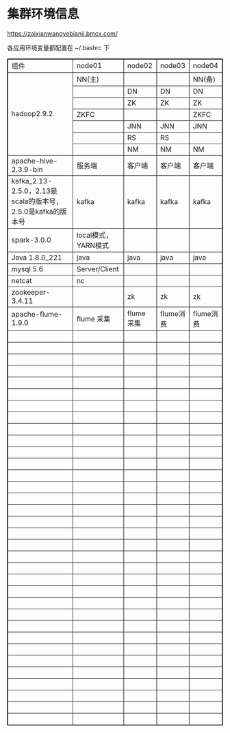 # 集群环境信息

https://zaixianwangyebianji.bmcx.com/

各应用环境变量都配置在 ~/.bashrc 下

<table style="width:100%;" cellpadding="2" cellspacing="0" border="1" bordercolor="#000000">
	<tbody>
		<tr>
			<td>
				<span><span><span><span>组件</span> </span> </span> </span>
			</td>
			<td>
				<span><span><span><span>node01</span> </span> </span> </span>
			</td>
			<td>
				<span><span><span><span><span>node02</span><br />
</span> </span> </span> </span>
			</td>
			<td>
				<span><span><span><span><span>node03</span><br />
</span> </span> </span> </span>
			</td>
			<td>
				<span><span><span><span><span>node04</span><br />
</span> </span> </span> </span>
			</td>
		</tr>
		<tr>
			<td rowspan="7">
				<span><span><span><span>hadoop2.9.2<br />
</span> </span> </span> </span>
			</td>
			<td>
				<span><span><span><span>NN(主)<br />
</span> </span> </span> </span>
			</td>
			<td>
				<span><span><span><span><br />
</span> </span> </span> </span>
			</td>
			<td>
				<span><span><span><span><br />
</span> </span> </span> </span>
			</td>
			<td>
				<span><span><span><span>NN(备)<br />
</span> </span> </span> </span>
			</td>
		</tr>
		<tr>
			<td>
				<span><span><span><span><br />
</span> </span> </span> </span>
			</td>
			<td>
				<span><span><span><span>DN<br />
</span> </span> </span> </span>
			</td>
			<td>
				<span><span><span><span>DN<br />
</span> </span> </span> </span>
			</td>
			<td>
				<span><span><span><span>DN<br />
</span> </span> </span> </span>
			</td>
		</tr>
		<tr>
			<td>
				<span><span><span><span><br />
</span> </span> </span> </span>
			</td>
			<td>
				<span><span><span><span>ZK<br />
</span> </span> </span> </span>
			</td>
			<td>
				<span><span><span><span>ZK<br />
</span> </span> </span> </span>
			</td>
			<td>
				<span><span><span><span>ZK<br />
</span> </span> </span> </span>
			</td>
		</tr>
		<tr>
			<td>
				<span><span><span><span>ZKFC<br />
</span> </span> </span> </span>
			</td>
			<td>
				<span><span><span><span><br />
</span> </span> </span> </span>
			</td>
			<td>
				<span><span><span><span><br />
</span> </span> </span> </span>
			</td>
			<td>
				<span><span><span><span>ZKFC<br />
</span> </span> </span> </span>
			</td>
		</tr>
		<tr>
			<td>
				<span><span><span><span><br />
</span> </span> </span> </span>
			</td>
			<td>
				<span><span><span><span>JNN<br />
</span> </span> </span> </span>
			</td>
			<td>
				<span><span><span><span>JNN<br />
</span> </span> </span> </span>
			</td>
			<td>
				<span><span><span><span>JNN<br />
</span> </span> </span> </span>
			</td>
		</tr>
		<tr>
			<td>
				<span><span><span><span><br />
</span> </span> </span> </span>
			</td>
			<td>
				<span><span><span><span>RS<br />
</span> </span> </span> </span>
			</td>
			<td>
				<span><span><span><span>RS<br />
</span> </span> </span> </span>
			</td>
			<td>
				<span><span><span><span><br />
</span> </span> </span> </span>
			</td>
		</tr>
		<tr>
			<td>
				<span><span><span><span><br />
</span> </span> </span> </span>
			</td>
			<td>
				<span><span><span><span>NM<br />
</span> </span> </span> </span>
			</td>
			<td>
				<span><span><span><span>NM<br />
</span> </span> </span> </span>
			</td>
			<td>
				<span><span><span><span>NM<br />
</span> </span> </span> </span>
			</td>
		</tr>
		<tr>
			<td>
				<span><span><span><span>apache-hive-2.3.9-bin<br />
</span> </span> </span> </span>
			</td>
			<td>
				<span><span><span><span>服务端</span> </span> </span> </span>
			</td>
			<td>
				<span><span><span><span>客户端</span> </span> </span> </span>
			</td>
			<td>
				<span><span><span><span><span>客户端</span><br />
</span> </span> </span> </span>
			</td>
			<td>
				<span><span><span><span><span>客户端</span><br />
</span> </span> </span> </span>
			</td>
		</tr>
		<tr>
			<td>
				<span><span><span>kafka_2.13-2.5.0，2.13是scala的版本号，2.5.0是kafka的版本号<span><br />
</span> </span> </span> </span>
			</td>
			<td>
				<span><span><span><span>kafka<br />
</span> </span> </span> </span>
			</td>
			<td>
				<span><span><span><span>kafka<br />
</span> </span> </span> </span>
			</td>
			<td>
				<span><span><span><span>kafka<br />
</span> </span> </span> </span>
			</td>
			<td>
				<span><span><span><span>kafka<br />
</span> </span> </span> </span>
			</td>
		</tr>
		<tr>
			<td>
				<span><span><span>spark-3.0.0<span id="__kindeditor_bookmark_start_22__"></span></span> </span> </span>
			</td>
			<td>
				<span><span><span>local模式，YARN模式</span> </span> </span>
			</td>
			<td>
				<span><span><span><span><br />
</span> </span> </span> </span>
			</td>
			<td>
				<span><span><span><span><br />
</span> </span> </span> </span>
			</td>
			<td>
				<span><span><span><span><br />
</span> </span> </span> </span>
			</td>
		</tr>
		<tr>
			<td>
				<span><span><span>Java&nbsp;1.8.0_221</span> </span> </span>
			</td>
			<td>
				<span><span><span>java</span></span> </span>
			</td>
			<td>
				<span><span><span><span><span>java</span><br />
</span> </span> </span> </span>
			</td>
			<td>
				<span><span><span><span><span>java</span><br />
</span> </span> </span> </span>
			</td>
			<td>
				<span><span><span><span><span>java</span><br />
</span> </span> </span> </span>
			</td>
		</tr>
		<tr>
			<td>
				<span><span><span><span>mysql 5.6</span></span> </span> </span>
			</td>
			<td>
				<span><span><span><span>Server/Client</span></span> </span> </span>
			</td>
			<td>
				<span><span><span><span><br />
</span> </span> </span> </span>
			</td>
			<td>
				<span><span><span><span><br />
</span> </span> </span> </span>
			</td>
			<td>
				<span><span><span><span><br />
</span> </span> </span> </span>
			</td>
		</tr>
		<tr>
			<td>
				<span style="background-color:#FFFFFF;">netcat</span><span></span>
			</td>
			<td>
				<span><span><span><span>nc</span></span></span></span>
			</td>
			<td>
				<span><span><span><span><br />
</span> </span> </span> </span>
			</td>
			<td>
				<span><span><span><span><br />
</span> </span> </span> </span>
			</td>
			<td>
				<span><span><span><span><br />
</span> </span> </span> </span>
			</td>
		</tr>
		<tr>
			<td>
				<span><span><span><span>zookeeper-3.4.11<br />
</span> </span> </span> </span>
			</td>
			<td>
				<span><span><span><span><br />
</span> </span> </span> </span>
			</td>
			<td>
				<span><span><span><span>zk</span></span></span> </span>
			</td>
			<td>
				<span><span><span><span>zk<br />
</span> </span> </span> </span>
			</td>
			<td>
				<span><span><span><span>zk<br />
</span> </span> </span> </span>
			</td>
		</tr>
		<tr>
			<td>
				<span><span><span><span>apache-flume-1.9.0<br />
</span> </span> </span> </span>
			</td>
			<td>
				<span><span><span><span>flume 采集<br />
</span> </span> </span> </span>
			</td>
			<td>
				<span><span><span><span>flume 采集<br />
</span> </span> </span> </span>
			</td>
			<td>
				<span><span><span><span>flume消费<br />
</span> </span> </span> </span>
			</td>
			<td>
				<span><span><span><span>flume消费<br />
</span> </span> </span> </span>
			</td>
		</tr>
		<tr>
			<td>
				<span><span><span><span><br />
</span> </span> </span> </span>
			</td>
			<td>
				<span><span><span><span><br />
</span> </span> </span> </span>
			</td>
			<td>
				<span><span><span><span><br />
</span> </span> </span> </span>
			</td>
			<td>
				<span><span><span><span><br />
</span> </span> </span> </span>
			</td>
			<td>
				<span><span><span><span><br />
</span> </span> </span> </span>
			</td>
		</tr>
		<tr>
			<td>
				<span><span><span><span><br />
</span> </span> </span> </span>
			</td>
			<td>
				<span><span><span><span><br />
</span> </span> </span> </span>
			</td>
			<td>
				<span><span><span><span><br />
</span> </span> </span> </span>
			</td>
			<td>
				<span><span><span><span><br />
</span> </span> </span> </span>
			</td>
			<td>
				<span><span><span><span><br />
</span> </span> </span> </span>
			</td>
		</tr>
		<tr>
			<td>
				<span><span><span><span><br />
</span> </span> </span> </span>
			</td>
			<td>
				<span><span><span><span><br />
</span> </span> </span> </span>
			</td>
			<td>
				<span><span><span><span><br />
</span> </span> </span> </span>
			</td>
			<td>
				<span><span><span><span><br />
</span> </span> </span> </span>
			</td>
			<td>
				<span><span><span><span><br />
</span> </span> </span> </span>
			</td>
		</tr>
		<tr>
			<td>
				<span><span><span><span><br />
</span> </span> </span> </span>
			</td>
			<td>
				<span><span><span><span><br />
</span> </span> </span> </span>
			</td>
			<td>
				<span><span><span><span><br />
</span> </span> </span> </span>
			</td>
			<td>
				<span><span><span><span><br />
</span> </span> </span> </span>
			</td>
			<td>
				<span><span><span><span><br />
</span> </span> </span> </span>
			</td>
		</tr>
		<tr>
			<td>
				<span><span><span><span><br />
</span> </span> </span> </span>
			</td>
			<td>
				<span><span><span><span><br />
</span> </span> </span> </span>
			</td>
			<td>
				<span><span><span><span><br />
</span> </span> </span> </span>
			</td>
			<td>
				<span><span><span><span><br />
</span> </span> </span> </span>
			</td>
			<td>
				<span><span><span><span><br />
</span> </span> </span> </span>
			</td>
		</tr>
		<tr>
			<td>
				<span><span><span><span><br />
</span> </span> </span> </span>
			</td>
			<td>
				<span><span><span><span><br />
</span> </span> </span> </span>
			</td>
			<td>
				<span><span><span><span><br />
</span> </span> </span> </span>
			</td>
			<td>
				<span><span><span><span><br />
</span> </span> </span> </span>
			</td>
			<td>
				<span><span><span><span><br />
</span> </span> </span> </span>
			</td>
		</tr>
		<tr>
			<td>
				<span><span><span><span><br />
</span> </span> </span> </span>
			</td>
			<td>
				<span><span><span><span><br />
</span> </span> </span> </span>
			</td>
			<td>
				<span><span><span><span><br />
</span> </span> </span> </span>
			</td>
			<td>
				<span><span><span><span><br />
</span> </span> </span> </span>
			</td>
			<td>
				<span><span><span><span><br />
</span> </span> </span> </span>
			</td>
		</tr>
		<tr>
			<td>
				<span><span><span><span><br />
</span> </span> </span> </span>
			</td>
			<td>
				<span><span><span><span><br />
</span> </span> </span> </span>
			</td>
			<td>
				<span><span><span><span><br />
</span> </span> </span> </span>
			</td>
			<td>
				<span><span><span><span><br />
</span> </span> </span> </span>
			</td>
			<td>
				<span><span><span><span><br />
</span> </span> </span> </span>
			</td>
		</tr>
		<tr>
			<td>
				<span><span><span><span><br />
</span> </span> </span> </span>
			</td>
			<td>
				<span><span><span><span><br />
</span> </span> </span> </span>
			</td>
			<td>
				<span><span><span><span><br />
</span> </span> </span> </span>
			</td>
			<td>
				<span><span><span><span><br />
</span> </span> </span> </span>
			</td>
			<td>
				<span><span><span><span><br />
</span> </span> </span> </span>
			</td>
		</tr>
		<tr>
			<td>
				<span><span><span><span><br />
</span> </span> </span> </span>
			</td>
			<td>
				<span><span><span><span><br />
</span> </span> </span> </span>
			</td>
			<td>
				<span><span><span><span><br />
</span> </span> </span> </span>
			</td>
			<td>
				<span><span><span><span><br />
</span> </span> </span> </span>
			</td>
			<td>
				<span><span><span><span><br />
</span> </span> </span> </span>
			</td>
		</tr>
		<tr>
			<td>
				<span><span><span><span><br />
</span> </span> </span> </span>
			</td>
			<td>
				<span><span><span><span><br />
</span> </span> </span> </span>
			</td>
			<td>
				<span><span><span><span><br />
</span> </span> </span> </span>
			</td>
			<td>
				<span><span><span><span><br />
</span> </span> </span> </span>
			</td>
			<td>
				<span><span><span><span><br />
</span> </span> </span> </span>
			</td>
		</tr>
		<tr>
			<td>
				<span><span><span><span><br />
</span> </span> </span> </span>
			</td>
			<td>
				<span><span><span><span><br />
</span> </span> </span> </span>
			</td>
			<td>
				<span><span><span><span><br />
</span> </span> </span> </span>
			</td>
			<td>
				<span><span><span><span><br />
</span> </span> </span> </span>
			</td>
			<td>
				<span><span><span><span><br />
</span> </span> </span> </span>
			</td>
		</tr>
		<tr>
			<td>
				<span><span><span><span><br />
</span> </span> </span> </span>
			</td>
			<td>
				<span><span><span><span><br />
</span> </span> </span> </span>
			</td>
			<td>
				<span><span><span><span><br />
</span> </span> </span> </span>
			</td>
			<td>
				<span><span><span><span><br />
</span> </span> </span> </span>
			</td>
			<td>
				<span><span><span><span><br />
</span> </span> </span> </span>
			</td>
		</tr>
		<tr>
			<td>
				<span><span><span><span><br />
</span> </span> </span> </span>
			</td>
			<td>
				<span><span><span><span><br />
</span> </span> </span> </span>
			</td>
			<td>
				<span><span><span><span><br />
</span> </span> </span> </span>
			</td>
			<td>
				<span><span><span><span><br />
</span> </span> </span> </span>
			</td>
			<td>
				<span><span><span><span><br />
</span> </span> </span> </span>
			</td>
		</tr>
		<tr>
			<td>
				<span><span><span><span><br />
</span> </span> </span> </span>
			</td>
			<td>
				<span><span><span><span><br />
</span> </span> </span> </span>
			</td>
			<td>
				<span><span><span><span><br />
</span> </span> </span> </span>
			</td>
			<td>
				<span><span><span><span><br />
</span> </span> </span> </span>
			</td>
			<td>
				<span><span><span><span><br />
</span> </span> </span> </span>
			</td>
		</tr>
		<tr>
			<td>
				<span><span><span><span><br />
</span> </span> </span> </span>
			</td>
			<td>
				<span><span><span><span><br />
</span> </span> </span> </span>
			</td>
			<td>
				<span><span><span><span><br />
</span> </span> </span> </span>
			</td>
			<td>
				<span><span><span><span><br />
</span> </span> </span> </span>
			</td>
			<td>
				<span><span><span><span><br />
</span> </span> </span> </span>
			</td>
		</tr>
		<tr>
			<td>
				<span><span><span><span><br />
</span> </span> </span> </span>
			</td>
			<td>
				<span><span><span><span><br />
</span> </span> </span> </span>
			</td>
			<td>
				<span><span><span><span><br />
</span> </span> </span> </span>
			</td>
			<td>
				<span><span><span><span><br />
</span> </span> </span> </span>
			</td>
			<td>
				<span><span><span><span><br />
</span> </span> </span> </span>
			</td>
		</tr>
		<tr>
			<td>
				<span><span><span><span><br />
</span> </span> </span> </span>
			</td>
			<td>
				<span><span><span><span><br />
</span> </span> </span> </span>
			</td>
			<td>
				<span><span><span><span><br />
</span> </span> </span> </span>
			</td>
			<td>
				<span><span><span><span><br />
</span> </span> </span> </span>
			</td>
			<td>
				<span><span><span><span><br />
</span> </span> </span> </span>
			</td>
		</tr>
		<tr>
			<td>
				<span><span><span><span><br />
</span> </span> </span> </span>
			</td>
			<td>
				<span><span><span><span><br />
</span> </span> </span> </span>
			</td>
			<td>
				<span><span><span><span><br />
</span> </span> </span> </span>
			</td>
			<td>
				<span><span><span><span><br />
</span> </span> </span> </span>
			</td>
			<td>
				<span><span><span><span><br />
</span> </span> </span> </span>
			</td>
		</tr>
		<tr>
			<td>
				<span><span><span><span><br />
</span> </span> </span> </span>
			</td>
			<td>
				<span><span><span><span><br />
</span> </span> </span> </span>
			</td>
			<td>
				<span><span><span><span><br />
</span> </span> </span> </span>
			</td>
			<td>
				<span><span><span><span><br />
</span> </span> </span> </span>
			</td>
			<td>
				<span><span><span><span><br />
</span> </span> </span> </span>
			</td>
		</tr>
		<tr>
			<td>
				<span><span><span><span><br />
</span> </span> </span> </span>
			</td>
			<td>
				<span><span><span><span><br />
</span> </span> </span> </span>
			</td>
			<td>
				<span><span><span><span><br />
</span> </span> </span> </span>
			</td>
			<td>
				<span><span><span><span><br />
</span> </span> </span> </span>
			</td>
			<td>
				<span><span><span><span><br />
</span> </span> </span> </span>
			</td>
		</tr>
		<tr>
			<td>
				<span><span><span><span><br />
</span> </span> </span> </span>
			</td>
			<td>
				<span><span><span><span><br />
</span> </span> </span> </span>
			</td>
			<td>
				<span><span><span><span><br />
</span> </span> </span> </span>
			</td>
			<td>
				<span><span><span><span><br />
</span> </span> </span> </span>
			</td>
			<td>
				<span><span><span><span><br />
</span> </span> </span> </span>
			</td>
		</tr>
		<tr>
			<td>
				<span><span><span><span><br />
</span> </span> </span> </span>
			</td>
			<td>
				<span><span><span><span><br />
</span> </span> </span> </span>
			</td>
			<td>
				<span><span><span><span><br />
</span> </span> </span> </span>
			</td>
			<td>
				<span><span><span><span><br />
</span> </span> </span> </span>
			</td>
			<td>
				<span><span><span><span><br />
</span> </span> </span> </span>
			</td>
		</tr>
		<tr>
			<td>
				<span><span><span><span><br />
</span> </span> </span> </span>
			</td>
			<td>
				<span><span><span><span><br />
</span> </span> </span> </span>
			</td>
			<td>
				<span><span><span><span><br />
</span> </span> </span> </span>
			</td>
			<td>
				<span><span><span><span><br />
</span> </span> </span> </span>
			</td>
			<td>
				<span><span><span><span><br />
</span> </span> </span> </span>
			</td>
		</tr>
		<tr>
			<td>
				<span><span><span><span><br />
</span> </span> </span> </span>
			</td>
			<td>
				<span><span><span><span><br />
</span> </span> </span> </span>
			</td>
			<td>
				<span><span><span><span><br />
</span> </span> </span> </span>
			</td>
			<td>
				<span><span><span><span><br />
</span> </span> </span> </span>
			</td>
			<td>
				<span><span><span><span><br />
</span> </span> </span> </span>
			</td>
		</tr>
		<tr>
			<td>
				<span><span><span><span><br />
</span> </span> </span> </span>
			</td>
			<td>
				<span><span><span><span><br />
</span> </span> </span> </span>
			</td>
			<td>
				<span><span><span><span><br />
</span> </span> </span> </span>
			</td>
			<td>
				<span><span><span><span><br />
</span> </span> </span> </span>
			</td>
			<td>
				<span><span><span><span><br />
</span> </span> </span> </span>
			</td>
		</tr>
		<tr>
			<td>
				<span><span><span><span><br />
</span> </span> </span> </span>
			</td>
			<td>
				<span><span><span><span><br />
</span> </span> </span> </span>
			</td>
			<td>
				<span><span><span><span><br />
</span> </span> </span> </span>
			</td>
			<td>
				<span><span><span><span><br />
</span> </span> </span> </span>
			</td>
			<td>
				<span><span><span><span><br />
</span> </span> </span> </span>
			</td>
		</tr>
		<tr>
			<td>
				<span><span><span><span><br />
</span> </span> </span> </span>
			</td>
			<td>
				<span><span><span><span><br />
</span> </span> </span> </span>
			</td>
			<td>
				<span><span><span><span><br />
</span> </span> </span> </span>
			</td>
			<td>
				<span><span><span><span><br />
</span> </span> </span> </span>
			</td>
			<td>
				<span><span><span><span><br />
</span> </span> </span> </span>
			</td>
		</tr>
		<tr>
			<td>
				<span><span><span><span><br />
</span> </span> </span> </span>
			</td>
			<td>
				<span><span><span><span><br />
</span> </span> </span> </span>
			</td>
			<td>
				<span><span><span><span><br />
</span> </span> </span> </span>
			</td>
			<td>
				<span><span><span><span><br />
</span> </span> </span> </span>
			</td>
			<td>
				<span><span><span><span><br />
</span> </span> </span> </span>
			</td>
		</tr>
		<tr>
			<td>
				<span><span><span><span><br />
</span> </span> </span> </span>
			</td>
			<td>
				<span><span><span><span><br />
</span> </span> </span> </span>
			</td>
			<td>
				<span><span><span><span><br />
</span> </span> </span> </span>
			</td>
			<td>
				<span><span><span><span><br />
</span> </span> </span> </span>
			</td>
			<td>
				<span><span><span><span><br />
</span> </span> </span> </span>
			</td>
		</tr>
		<tr>
			<td>
				<span><span><span><span><br />
</span> </span> </span> </span>
			</td>
			<td>
				<span><span><span><span><br />
</span> </span> </span> </span>
			</td>
			<td>
				<span><span><span><span><br />
</span> </span> </span> </span>
			</td>
			<td>
				<span><span><span><span><br />
</span> </span> </span> </span>
			</td>
			<td>
				<span><span><span><span><br />
</span> </span> </span> </span>
			</td>
		</tr>
		<tr>
			<td>
				<span><span><span><span><br />
</span> </span> </span> </span>
			</td>
			<td>
				<span><span><span><span><br />
</span> </span> </span> </span>
			</td>
			<td>
				<span><span><span><span><br />
</span> </span> </span> </span>
			</td>
			<td>
				<span><span><span><span><br />
</span> </span> </span> </span>
			</td>
			<td>
				<span><span><span><span><br />
</span> </span> </span> </span>
			</td>
		</tr>
		<tr>
			<td>
				<span><span><span><span><br />
</span> </span> </span> </span>
			</td>
			<td>
				<span><span><span><span><br />
</span> </span> </span> </span>
			</td>
			<td>
				<span><span><span><span><br />
</span> </span> </span> </span>
			</td>
			<td>
				<span><span><span><span><br />
</span> </span> </span> </span>
			</td>
			<td>
				<span><span><span><span><br />
</span> </span> </span> </span>
			</td>
		</tr>
		<tr>
			<td>
				<span><span><span><span><br />
</span> </span> </span> </span>
			</td>
			<td>
				<span><span><span><span><br />
</span> </span> </span> </span>
			</td>
			<td>
				<span><span><span><span><br />
</span> </span> </span> </span>
			</td>
			<td>
				<span><span><span><span><br />
</span> </span> </span> </span>
			</td>
			<td>
				<span><span><span><span><br />
</span> </span> </span> </span>
			</td>
		</tr>
	</tbody>
</table>
